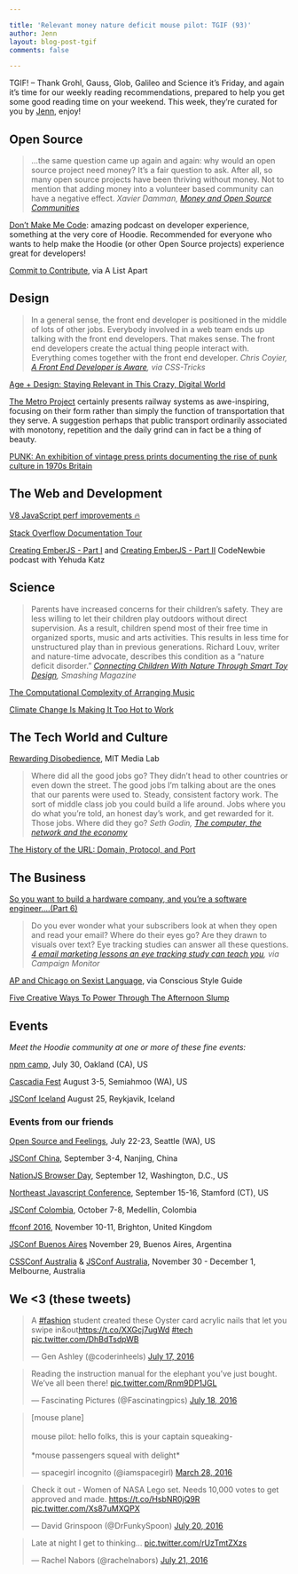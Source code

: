 ```yaml
---

title: 'Relevant money nature deficit mouse pilot: TGIF (93)'
author: Jenn
layout: blog-post-tgif
comments: false

---
```



TGIF! – Thank Grohl, Gauss, Glob, Galileo and Science it’s Friday, and again it’s time for our weekly reading recommendations, prepared to help you get some good reading time on your weekend. This week, they’re curated for you by [Jenn](http://twitter.com/jennwrites), enjoy!

## Open Source

> ...the same question came up again and again: why would an open source project need money? It’s a fair question to ask. After all, so many open source projects have been thriving without money. Not to mention that adding money into a volunteer based community can have a negative effect. <cite>Xavier Damman, [Money and Open Source Communities](https://medium.com/open-collective/money-and-open-source-communities-64b1c2f6aec4#.56z5opqtu)</cite>

[Don’t Make Me Code](https://twitter.com/dontmakemecode): amazing podcast on developer experience, something at the very core of Hoodie. Recommended for everyone who wants to help make the Hoodie (or other Open Source projects) experience great for developers! 

[Commit to Contribute](http://alistapart.com/article/commit-to-contribute), via A List Apart

## Design

> In a general sense, the front end developer is positioned in the middle of lots of other jobs. Everybody involved in a web team ends up talking with the front end developers. That makes sense. The front end developers create the actual thing people interact with. Everything comes together with the front end developer. <cite>Chris Coyier, [A Front End Developer is Aware](https://css-tricks.com/front-end-developer-aware/), via CSS-Tricks</cite>

[Age + Design: Staying Relevant in This Crazy, Digital World](http://www.howdesign.com/in-house-designer-blog/in-house/staying-relevant-in-graphic-design-industry/)

[The Metro Project](https://www.creativereview.co.uk/cr-blog/2016/july/the-metro-project-some-train-stations-really-are-beautiful/) certainly presents railway systems as awe-inspiring, focusing on their form rather than simply the function of transportation that they serve. A suggestion perhaps that public transport ordinarily associated with monotony, repetition and the daily grind can in fact be a thing of beauty.

[PUNK: An exhibition of vintage press prints documenting the rise of punk culture in 1970s Britain](http://www.creativeboom.com/inspiration/punk-an-exhibition-of-vintage-press-prints-documenting-the-rise-of-punk-culture-in-1970s-britain/)

## The Web and Development

[V8 JavaScript perf improvements 🔥](http://v8project.blogspot.com/2016/07/v8-release-53.html)

[Stack Overflow Documentation Tour](http://stackoverflow.com/tour/documentation)

[Creating EmberJS - Part I](http://www.codenewbie.org/podcast/creating-emberjs-part-i) and [Creating EmberJS - Part II](http://www.codenewbie.org/podcast/creating-emberjs-part-ii) CodeNewbie podcast with Yehuda Katz

## Science

> Parents have increased concerns for their children’s safety. They are less willing to let their children play outdoors without direct supervision. As a result, children spend most of their free time in organized sports, music and arts activities. This results in less time for unstructured play than in previous generations. Richard Louv, writer and nature-time advocate, describes this condition as a “nature deficit disorder.” <cite>[Connecting Children With Nature Through Smart Toy Design](https://www.smashingmagazine.com/2016/07/connecting-children-with-nature-through-smart-toy-design/), Smashing Magazine</cite>

[The Computational Complexity of Arranging Music](http://arxiv.org/abs/1607.04220)

[Climate Change Is Making It Too Hot to Work](http://nymag.com/scienceofus/2016/07/climate-change-is-making-it-too-hot-to-work.html)

## The Tech World and Culture

[Rewarding Disobedience](https://medium.com/mit-media-lab/rewarding-disobedience-ae194d9f0785#.uj7syhoah), MIT Media Lab

> Where did all the good jobs go? They didn’t head to other countries or even down the street. The good jobs I’m talking about are the ones that our parents were used to. Steady, consistent factory work. The sort of middle class job you could build a life around. Jobs where you do what you’re told, an honest day’s work, and get rewarded for it. Those jobs. Where did they go? <cite>Seth Godin, [The computer, the network and the economy](http://sethgodin.typepad.com/seths_blog/2016/07/the-computer-the-network-and-the-economy.html)</cite>

[The History of the URL: Domain, Protocol, and Port](https://eager.io/blog/the-history-of-the-url-domain-and-protocol/)

## The Business

[So you want to build a hardware company, and you’re a software engineer….(Part 6)](https://medium.com/jewelbots-weblog/so-you-want-to-build-a-hardware-company-3ad8c8ca5b20#.eqwzppmze)

> Do you ever wonder what your subscribers look at when they open and read your email? Where do their eyes go? Are they drawn to visuals over text? Eye tracking studies can answer all these questions. <cite>[4 email marketing lessons an eye tracking study can teach you](https://www.campaignmonitor.com/blog/email-marketing/2016/07/4-email-marketing-lessons-you-learn-from-eye-tracking-study/), via Campaign Monitor</cite>

[AP and Chicago on Sexist Language](https://consciousstyleguide.com/ap-and-chicago-on-sexist-language/), via Conscious Style Guide

[Five Creative Ways To Power Through The Afternoon Slump](http://www.fastcompany.com/3061828/your-most-productive-self/five-creative-ways-to-power-through-the-afternoon-slump)

## Events

_Meet the Hoodie community at one or more of these fine events:_

[npm camp](http://npm.camp/), July 30, Oakland (CA), US

[Cascadia Fest](http://2016.cascadiajs.com/) August 3-5, Semiahmoo (WA), US

[JSConf Iceland](http://jsconf.is) August 25, Reykjavik, Iceland


### Events from our friends

[Open Source and Feelings](http://www.osfeels.com/), July 22-23, Seattle (WA), US

[JSConf China](http://2016.jsconf.cn/#/?_k=nqn5xh), September 3-4, Nanjing, China

[NationJS Browser Day](http://lanyrd.com/2016/nationjs-browser-day/), September 12, Washington, D.C., US

[Northeast Javascript Conference](http://www.northeastjsconference.com), September 15-16, Stamford (CT), US

[JSConf Colombia](http://jsconf.co/), October 7-8, Medellín, Colombia

[ffconf 2016](https://2016.ffconf.org/), November 10-11, Brighton, United Kingdom

[JSConf Buenos Aires](https://www.jsconfar.com/) November 29, Buenos Aires, Argentina

[CSSConf Australia](http://2016.cssconf.com.au/) & [JSConf Australia](http://2016.jsconfau.com/), November 30 - December 1, Melbourne, Australia

## We <3 (these tweets)

<blockquote class="twitter-tweet" data-lang="en"><p lang="en" dir="ltr">A <a href="https://twitter.com/hashtag/fashion?src=hash">#fashion</a> student created these Oyster card acrylic nails that let you swipe in&amp;out<a href="https://t.co/XXGcj7ugWd">https://t.co/XXGcj7ugWd</a> <a href="https://twitter.com/hashtag/tech?src=hash">#tech</a> <a href="https://t.co/DhBdTsdpWB">pic.twitter.com/DhBdTsdpWB</a></p>&mdash; Gen Ashley (@coderinheels) <a href="https://twitter.com/coderinheels/status/754590437558587392">July 17, 2016</a></blockquote>

<blockquote class="twitter-tweet" data-lang="en"><p lang="en" dir="ltr">Reading the instruction manual for the elephant you’ve just bought. We’ve all been there! <a href="https://t.co/Rnm9DP1JGL">pic.twitter.com/Rnm9DP1JGL</a></p>&mdash; Fascinating Pictures (@Fascinatingpics) <a href="https://twitter.com/Fascinatingpics/status/755147918265487360">July 18, 2016</a></blockquote>

<blockquote class="twitter-tweet" data-lang="en"><p lang="en" dir="ltr">[mouse plane]<br><br>mouse pilot: hello folks, this is your captain squeaking-<br><br>*mouse passengers squeal with delight*</p>&mdash; spacegirl incognito (@iamspacegirl) <a href="https://twitter.com/iamspacegirl/status/714480877112262656">March 28, 2016</a></blockquote>

<blockquote class="twitter-tweet" data-lang="en"><p lang="en" dir="ltr">Check it out - Women of NASA Lego set. Needs 10,000 votes to get approved and made. <a href="https://t.co/HsbNR0jQ9R">https://t.co/HsbNR0jQ9R</a> <a href="https://t.co/Xs87uMXQPX">pic.twitter.com/Xs87uMXQPX</a></p>&mdash; David Grinspoon (@DrFunkySpoon) <a href="https://twitter.com/DrFunkySpoon/status/755812194659344384">July 20, 2016</a></blockquote>

<blockquote class="twitter-tweet" data-lang="en"><p lang="en" dir="ltr">Late at night I get to thinking... <a href="https://t.co/rUzTmtZXzs">pic.twitter.com/rUzTmtZXzs</a></p>&mdash; Rachel Nabors (@rachelnabors) <a href="https://twitter.com/rachelnabors/status/756155257869053952">July 21, 2016</a></blockquote>
